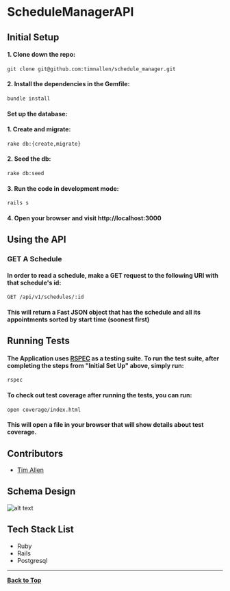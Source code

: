# ScheduleManagerAPI

## Initial Setup

#### 1. Clone down the repo:
```
git clone git@github.com:timnallen/schedule_manager.git
```
#### 2. Install the dependencies in the Gemfile:

```
bundle install
```

#### Set up the database:

#### 1. Create and migrate:

```
rake db:{create,migrate}
```

#### 2. Seed the db:

```
rake db:seed
```

#### 3. Run the code in development mode:

```
rails s
```

#### 4. Open your browser and visit http://localhost:3000

## Using the API

### GET A Schedule

#### In order to read a schedule, make a GET request to the following URI with that schedule's id:

```
GET /api/v1/schedules/:id
```

#### This will return a Fast JSON object that has the schedule and all its appointments sorted by start time (soonest first)

## Running Tests

#### The Application uses [RSPEC](https://rspec.info/) as a testing suite. To run the test suite, after completing the steps from "Initial Set Up" above, simply run:

```
rspec
```

#### To check out test coverage after running the tests, you can run:

```
open coverage/index.html
```

#### This will open a file in your browser that will show details about test coverage.

## Contributors
- [Tim Allen](https://github.com/timnallen)

## Schema Design

![alt text](https://raw.githubusercontent.com/timnallen/schedule_manager/dbschema.png)

## Tech Stack List
- Ruby
- Rails
- Postgresql
---
**[Back to Top](https://github.com/timnallen/schedule_manager/blob/master/README.md)**
